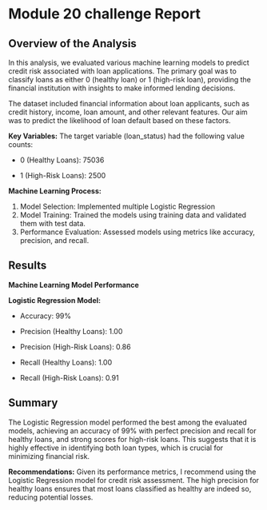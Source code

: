 # **Module 20  challenge Report**
## **Overview of the Analysis**
In this analysis, we evaluated various machine learning models to predict credit risk associated with loan applications. The primary goal was to classify loans as either 0 (healthy loan) or 1 (high-risk loan), providing the financial institution with insights to make informed lending decisions.

The dataset included financial information about loan applicants, such as credit history, income, loan amount, and other relevant features. Our aim was to predict the likelihood of loan default based on these factors.

**Key Variables:**
The target variable (loan_status) had the following value counts:

+ 0 (Healthy Loans): 75036

+ 1 (High-Risk Loans): 2500

**Machine Learning Process:**
1. Model Selection: Implemented multiple Logistic Regression 
2. Model Training: Trained the models using training data and validated them with test data.
3. Performance Evaluation: Assessed models using metrics like accuracy, precision, and recall.
   
## **Results**
**Machine Learning Model Performance**

**Logistic Regression Model:**

 + Accuracy: 99%
   
 + Precision (Healthy Loans): 1.00
   
 + Precision (High-Risk Loans): 0.86
   
 + Recall (Healthy Loans): 1.00
   
 + Recall (High-Risk Loans): 0.91

## **Summary**
The Logistic Regression model performed the best among the evaluated models, achieving an accuracy of 99% with perfect precision and recall for healthy loans, and strong scores for high-risk loans. This suggests that it is highly effective in identifying both loan types, which is crucial for minimizing financial risk.

**Recommendations:**
Given its performance metrics, I recommend using the Logistic Regression model for credit risk assessment. The high precision for healthy loans ensures that most loans classified as healthy are indeed so, reducing potential losses.
